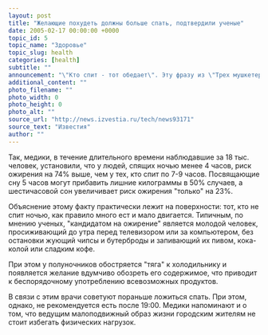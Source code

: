 ```yaml
---
layout: post
title: "Желающие похудеть должны больше спать, подтвердили ученые"
date: 2005-02-17 00:00:00 +0000
topic_id: 5
topic_name: "Здоровье"
topic_slug: health
categories: [health]
subtitle: ""
announcement: "\"Кто спит - тот обедает\". Эту фразу из \"Трех мушкетеров\" Александра Дюма подтвердили ученые из находящегося в Нью-Йорке Колумбийского университета. Дело в том, что во время сна человек не чувствует голода. Поэтому люди, склонные поспать подольше, в меньшей степени рискуют набрать лишние килограммы."
additional_content: ""
photo_filename: ""
photo_width: 0
photo_height: 0
photo_alt: ""
source_url: "http://news.izvestia.ru/tech/news93171"
source_text: "Известия"
author: ""
---
```

Так, медики, в течение длительного времени наблюдавшие за 18 тыс. человек, установили, что у людей, спящих ночью менее 4 часов, риск ожирения на 74% выше, чем у тех, кто спит по 7-9 часов. Посвящающие сну 5 часов могут прибавить лишние килограммы в 50% случаев, а шестичасовой сон увеличивает риск ожирения "только" на 23%.

Объяснение этому факту практически лежит на поверхности: тот, кто не спит ночью, как правило много ест и мало двигается. Типичным, по мнению ученых, "кандидатом на ожирение" является молодой человек, просиживающий до утра перед телевизором или за компьютером, без остановки жующий чипсы и бутерброды и запивающий их пивом, кока-колой или сладким кофе.

При этом у полуночников обостряется "тяга" к холодильнику и появляется желание вдумчиво обозреть его содержимое, что приводит к беспорядочному употреблению всевозможных продуктов.

В связи с этим врачи советуют пораньше ложиться спать. При этом, однако, не рекомендуется есть после 19:00. Медики напоминают и о том, что ведущим малоподвижный образ жизни городским жителям не стоит избегать физических нагрузок.
